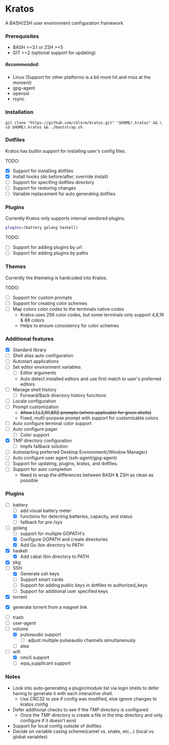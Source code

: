 Kratos
======

A BASH/ZSH user environment configuration framework

### Prerequisites
* BASH >=3.1 or ZSH >=5
* GIT >=2 (optional support for updating)

##### Recommended:
* Linux (Support for other platforms is a bit more hit and miss at the moment)
* gpg-agent
* openssl
* rsync

### Installation
```
git clone "https://github.com/chlorm/kratos.git" "$HOME/.kratos" && \
cd $HOME/.kratos && ./bootstrap.sh
```

### Dotfiles
Kratos has builtin support for installing user's config files.

TODO:
* [x] Support for installing dotfiles
* [x] Install hooks (do before/after, override install)
* [ ] Support for specifing dotfiles directory
* [ ] Support for restoring changes
* [ ] Variable replacement for auto generating dotfiles

### Plugins
Currently Kratos only supports internal vendored plugins.
```bash
plugins=(battery golang haskell)
```
TODO:
* [ ] Support for adding plugins by url
* [ ] Support for adding plugins by paths

### Themes
Currently the themeing is hardcoded into Kratos.

TODO:
* [ ] Support for custom prompts
* [ ] Support for creating color schemes
* [ ] Map colors color codes to the terminals native codes
  + Kratos uses 256 color codes, but some terminals only support 4,8,16 & 88 colors
  + Helps to ensure consistency for color schemes

### Additional features
* [x] Standard library
* [ ] Shell alias auto configuration
* [ ] Autostart applications
* [ ] Set editor environment variables
  + [ ] Editor arguments
  + Auto detect installed editors and use first match to user's preferred editors
* [ ] Manage shell history
  + [ ] Forward/Back directory history functions
* [ ] Locale configuration
* [ ] Prompt customization
  + ~~Allow L1,L2,R1,&R2 prompts (where applicable for given shells)~~
  + Fixed, multi-purpose prompt with support for customizable colors
* [ ] Auto configure terminal color support
* [ ] Auto configure pager
  + [ ] Color support
* [x] TMP directory configuration
  + [ ] tmpfs fallback solution
* [ ] Autostarting preferred Desktop Environment(/Window Manager)
* [ ] Auto configure user agent (ssh-agent/gpg-agent)
* [ ] Support for updating, plugins, kratos, and dotfiles.
* [ ] Support for auto completion
  + Need to wrap the differences between BASH & ZSH as clean as possible

### Plugins
* [ ] battery
  + [ ] add visual battery meter
  + [x] functions for detecting batteries, capacity, and status
  + [ ] fallback for pre /sys
* [ ] golang
  + [ ] support for multiple GOPATH's
  + [x] Configure GOPATH and create directories
  + [x] Add Go /bin directory to PATH
* [x] haskell
  + [x] Add cabal /bin directory to PATH
* [x] pkg
* [ ] SSH
  + [x] Generate ssh keys
  + [ ] Support smart cards
  + [ ] Support for adding public keys in dotfiles to authorized_keys
  + [ ] Support for additional user specified keys
* [x] torrent
 + [x] generate torrent from a magnet link
* [ ] trash
* [ ] user-agent
* [ ] volume
  + [x] pulseaudio support
    - [ ] adjust multiple pulseaudio channels simultaneously
  + [ ] alsa
* [ ] wifi
  + [x] nmcli support
  + [ ] wpa_supplicant support

### Notes
* Look into auto-generating a plugin/module list via login shells to defer
   having to generate it with each interactive shell.
  + Use CRC32 to see if config was modified, else ignore changes to kratos config
* Defer additional checks to see if the TMP directory is configured
  + Once the TMP directory is create a file in the tmp directory and only
     configure if it doesn't exist
* Support for local config outside of dotfiles
* Decide on variable casing scheme(camel vs. snake, etc...) (local vs. global
   variables)
